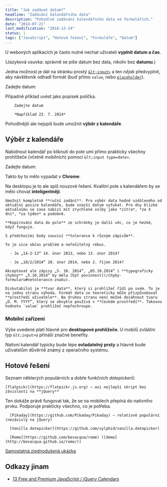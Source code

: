 ```yaml
---
title: "Jak zadávat datum?"
headline: "Zadávání kalendářního data"
description: "Pohodlné zadávání kalendářního data ve formulářích."
date: "2014-07-21"
last_modification: "2018-12-24"
status: 1
tags: ["JavaScript", "Hotová řešení", "Formuláře", "Datum"]
---
```


U webových aplikacích je často nutné nechat uživateli **vyplnit datum a čas**.

(Jazyková vsuvka: správně se píše datum bez data, nikoliv bez **datumu**.)

Jedna možnost je dát na stránku prostý [`&lt;input>`](/input) a ten *nějak* předvyplnit, aby návštěvník odhadl formát (buď přímo `value`, nebo [`placeholder`](/placeholder)).

  Zadejte datum: 

Případně příklad uvést jako popisek políčka.

        Zadejte datum

        *Například 23. 7. 2014*

Pohodlnější ale nejspíš bude umožnit **výběr z kalendáře**.

## Výběr z kalendáře

Nabídnout kalendář po kliknutí do pole umí přímo prakticky všechny prohlížeče (včetně mobilních) pomocí `&lt;input type=date>`.

  Zadejte datum: 

Takto by to mělo vypadat v **Chrome**:

Na desktopu je to ale spíš nouzové řešení. Kvalitní pole s kalendářem by se mělo chovat **inteligentněji**.

    Umožnit kompletně **ruční zadání**. Pro výběr data hodně vzdáleného od aktuální posice kalendáře, bude snazší datum vyťukat. Pro dny blízké aktuálnímu se zase nabízí mít zrychlené volby jako *zítra*, *za X dní*, *za týden* a podobně.

    **Kopírování data do pole** ze schránky je další věc, co je hezké, když funguje.

    S předchozími body souvisí **tolerance k různým zápisům**.

    To je sice občas problém a neřešitelný rébus.

      - Je „14-2-13“ 14. únor 2013, nebo 13. únor 2014?

      - Je „10/2/2014“ 10. únor 2014, nebo 2. říjen 2014?

    Akceptovat ale zápisy „5. 10. 2014“, „05.10.2014“ i **typograficky chybný** „5.10.2014“ by měla [být povinnost](/chyby-formularu#netolerance-znaku).

    Diskutabilní je **tvar data**, který si prohlížeč řídí po svém. To je na jednu stranu výhoda. Formát data se teoreticky může přizpůsobovat **prostředí uživatele**. Na druhou stranu není možné dosáhnout tvaru „D. M. YYYY“, který se obvykle používá v **českém prostředí**. Takovou hodnotu `value` prohlížeč nepřechroupe.

### Mobilní zařízení

Výše uvedené platí hlavně pro **desktopové prohlížeče**. U mobilů zvláštní typ `&lt;input>`u přináší značné benefity.

Nativní kalendář typicky bude lépe **ovladatelný prsty** a hlavně bude uživatelům důvěrně známý z operačního systému.

## Hotové řešení

Seznam některých populárních a dobře funkčních *datepickerů*:

    [flatpickr](https://flatpickr.js.org) – asi nejlepší skript bez závislosti na **jQuery**

Ten dokáže právě fungovat tak, že se na mobilech přepíná do nativního prvku. Podporuje prakticky všechno, co je potřeba.

      [Pikaday](https://github.com/Pikaday/Pikaday) – relativně populární (nezávislý na jQuery)

      [Vanilla datepicker](https://github.com/xylphid/vanilla.datepicker)

      [Rome](https://github.com/bevacqua/rome) ([demo](http://bevacqua.github.io/rome/))

[Samostatná zjednodušená ukázka](http://kod.djpw.cz/coeb)

## Odkazy jinam

  - [13 Free and Premium JavaScript / jQuery Calendars](http://designmodo.com/javascript-calendars/)